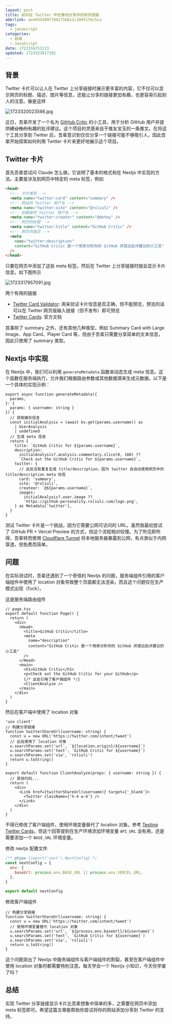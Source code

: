 ```yaml
---
layout: post
title: 如何在 Twitter 中优雅地分享你的网页链接
abbrlink: aee93d389f7d4171b011c199f1f6c5ca
tags:
  - javascript
categories:
  - 前端
  - JavaScript
date: 1723316751113
updated: 1723323617192
---
```


## 背景

Twitter 卡片可以让人在 Twitter 上分享链接时展示更丰富的内容，它不仅可以显示网页的标题、描述、图片等信息，还能让分享的链接更加有趣，也更容易引起别人的注意。像是这样

![1723320023566.jpg](/resources/aeeac4ccec294af7b37e6b717d12fd32.jpg)

近日，吾辈开发了一个名为 [GitHub Critic](https://github-critic.rxliuli.com/) 的小工具，用于分析 GitHub 用户并提供~~建设性的~~有趣的批评建议。这个项目的灵感来自于推友宝玉的一条推文。在将这个工具分享到 Twitter 后，吾辈意识到仅仅分享一个链接可能不够吸引人，因此吾辈开始探索如何利用 Twitter 卡片来更好地展示这个项目。

## Twitter 卡片

首先吾辈尝试问 Claude 怎么做，它说明了基本的格式和在 Nextjs 中实现的方法。主要是涉及到网页中特定的 meta 标签，例如

```html
<head>
  <!-- 卡片类型 -->
  <meta name="twitter:card" content="summary" />
  <!-- 网站的 Twitter 用户名 -->
  <meta name="twitter:site" content="@rxliuli" />
  <!-- 创建者的 Twitter 用户名 -->
  <meta name="twitter:creator" content="@dotey" />
  <!-- 网页的标题 -->
  <meta name="twitter:title" content="GitHub Critic" />
  <!-- 网页的描述 -->
  <meta
    name="twitter:description"
    content="GitHub Critic 是一个用来分析你的 GitHub 并提出批评建议的小工具"
  />
</head>
```

只要在网页中添加了这些 meta 标签，然后在 Twitter 上分享链接时就会显示卡片信息，如下图所示

![1723317957091.jpg](/resources/21b2e549a80941c69e55564beed9854a.jpg)

两个有用的链接

- [Twitter Card Validator](https://cards-dev.twitter.com/validator): 用来验证卡片信息是否正确，但不能预览，预览的话可以在 Twitter 网页版输入链接（但不发布）即可预览
- [Twitter Cards](https://developer.twitter.com/en/docs/twitter-for-websites/cards/overview/abouts-cards): 官方文档

其事除了 summary 之外，还有其他几种类型，例如 Summary Card with Large Image、App Card、Player Card 等，但由于吾辈只需要分享简单的文本信息，因此只使用了 summary 类型。

## Nextjs 中实现

在 Nextjs 中，我们可以利用 `generateMetadata` 函数来动态生成 meta 信息。这个函数在服务端执行，允许我们根据路由参数或其他数据源来生成元数据。以下是一个具体的实现示例：

```tsx
export async function generateMetadata({
  params,
}: {
  params: { username: string }
}) {
  // 获取缓存信息
  const initialAnalysis = (await kv.get(params.username)) as
    | UserAnalysis
    | undefined
  // 生成 meta 信息
  return {
    title: `GitHub Critic for ${params.username}`,
    description:
      initialAnalysis?.analysis.commentary.slice(0, 160) ??
      `Check out the GitHub Critic for ${params.username}`,
    twitter: {
      // 此处没有重复生成 title/description，因为 twitter 会自动使用网页中的 title/description meta 标签
      card: 'summary',
      site: '@rxliuli',
      createor: `@${params.username}`,
      images:
        initialAnalysis?.user.image ??
        'https://github-personality.rxliuli.com/logo.png',
    } as Metadata['twitter'],
  }
}
```

测试 Twitter 卡片是一个挑战，因为它需要公网可访问的 URL。虽然我最初尝试了 GitHub PR + Vercel Preview 的方式，但这个流程相对较慢。为了所见即所得，吾辈转而使用 [Cloudflare Tunnel](https://developers.cloudflare.com/cloudflare-one/connections/connect-networks/get-started/create-remote-tunnel/) 将本地服务器暴露到公网，有点类似于内网穿透，但免费而简单。

## 问题

在实际测试时，吾辈还遇到了一个奇怪的 Nextjs 的问题，服务端组件引用的客户端组件中使用了 location 对象导致整个页面都无法渲染，而且这个问题仅在生产模式出现（fuck）。

这是服务端路由组件

```tsx
// page.tsx
export default function Page() {
  return (
    <div>
      <Head>
        <title>GitHub Critic</title>
        <meta
          name="description"
          content="GitHub Critic 是一个用来分析你的 GitHub 并提出批评建议的小工具"
        />
      </Head>
      <main>
        <h1>GitHub Critic</h1>
        <p>Check out the GitHub Critic for your GitHub</p>
        {/* 此处引用了客户端组件 */}
        <ClientAnalyze />
      </main>
    </div>
  )
}
```

然后在客户端中使用了 location 对象

```tsx
'use client'
// 构建分享链接
function twitterShareUrl(username: string) {
  const u = new URL('https://twitter.com/intent/tweet')
  // 此处使用了 location 对象
  u.searchParams.set('url', `${location.origin}/${username}`)
  u.searchParams.set('text', `GitHub Critic for ${username}`)
  u.searchParams.set('via', 'rxliuli')
  return u.toString()
}

export default function ClientAnalyze(props: { username: string }) {
  // 其他代码...
  return (
    <div>
      <Link href={twitterShareUrl(username)} target={'_blank'}>
        <Twitter className={'h-4 w-4'} />
      </Link>
    </div>
  )
}
```

不得已修改了客户端组件，使用环境变量替代了 location 对象。参考 [Testing Twitter Cards](https://github.com/vercel/next.js/discussions/16499)，但这个回答提到在生产环境添加环境变量 `API_URL` 没有用，还是需要添加一个 `BASE_URL` 环境变量。

修改 nextjs 配置文件

```js
/** @type {import('next').NextConfig} */
const nextConfig = {
  env: {
    baseUrl: process.env.BASE_URL || process.env.VERCEL_URL,
  },
}

export default nextConfig
```

修改客户端组件

```tsx
// 构建分享链接
function twitterShareUrl(username: string) {
  const u = new URL('https://twitter.com/intent/tweet')
  // 使用环境变量替代 location 对象
  u.searchParams.set('url', `${process.env.baseUrl}/${username}`)
  u.searchParams.set('text', `GitHub Critic for ${username}`)
  u.searchParams.set('via', 'rxliuli')
  return u.toString()
}
```

这个问题突出了 Nextjs 中服务端组件与客户端组件的割裂，甚至在客户端组件中使用 location 对象时都需要特别注意。每天学会一个 Nextjs 小知识，今天你学废了吗？

## 总结

实现 Twitter 分享链接显示卡片比吾辈想象中简单的多，之需要在网页中添加 meta 标签即可。希望这篇文章能帮助你尝试将你的网站添加分享到 Twitter 的支持。
